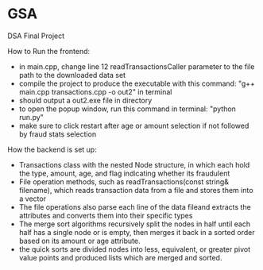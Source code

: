 # GSA
DSA Final Project

How to Run the frontend:
- in main.cpp, change line 12 readTransactionsCaller parameter to the file path to the downloaded data set
- compile the project to produce the executable with this command: "g++ main.cpp transactions.cpp -o out2" in terminal
- should output a out2.exe file in directory
- to open the popup window, run this command in terminal: "python run.py"
- make sure to click restart after age or amount selection if not followed by fraud stats selection

How the backend is set up:
- Transactions class with the nested Node structure, in which each hold the type, amount, age, and flag indicating whether its fraudulent
- File operation methods, such as readTransactions(const string& filename), which reads transaction data from a file and stores them into a vector
- The file operations also parse each line of the data fileand extracts the attributes and converts them into their specific types
- The merge sort algorithms recursively split the nodes in half until each half has a single node or is empty, then merges it back in a sorted order based on its amount or age attribute.
- the quick sorts are divided nodes into less, equivalent, or greater pivot value points and produced lists which are merged and sorted.

